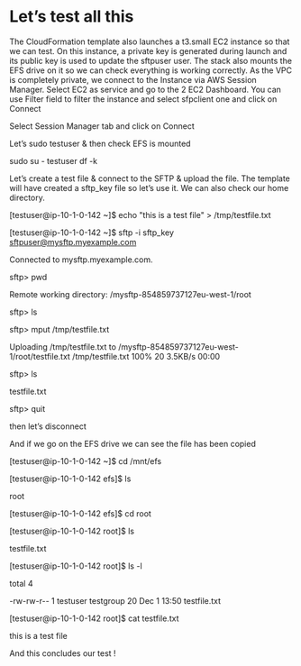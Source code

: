 # Let’s test all this

The CloudFormation template also launches a t3.small EC2 instance so that we can test. On this instance, a private key is generated during launch and its public key is used to update the sftpuser user.
The stack also mounts the EFS drive on it so we can check everything is working correctly.
As the VPC is completely private, we connect to the Instance via AWS Session Manager.
Select EC2 as service and go to the 2 EC2 Dashboard. You can use Filter field to filter the instance and select sfpclient one and click on Connect
<p>
Select Session Manager tab and click on Connect
<p>

Let’s sudo testuser & then check EFS is mounted
<p>
sudo su - testuser
df -k

Let’s create a test file & connect to the SFTP  & upload the file.
The template will have created a sftp_key file so let’s use it.
We can also check our home directory.<p>

[testuser@ip-10-1-0-142 ~]$ echo "this is a test file" > /tmp/testfile.txt <p>
[testuser@ip-10-1-0-142 ~]$ sftp -i sftp_key sftpuser@mysftp.myexample.com<p>
Connected to mysftp.myexample.com.<p>
sftp> pwd<p>
Remote working directory: /mysftp-854859737127eu-west-1/root<p>
sftp> ls<p>
sftp> mput /tmp/testfile.txt<p>
Uploading /tmp/testfile.txt to /mysftp-854859737127eu-west-1/root/testfile.txt
/tmp/testfile.txt                                                                                              100%   20     3.5KB/s   00:00<p>
sftp> ls<p>
testfile.txt<p>
sftp> quit<p>

then let’s disconnect

And  if we go on the EFS drive we can see the file has been copied

[testuser@ip-10-1-0-142 ~]$ cd /mnt/efs<p>
[testuser@ip-10-1-0-142 efs]$ ls<p>
root<p>
[testuser@ip-10-1-0-142 efs]$ cd root<p>
[testuser@ip-10-1-0-142 root]$ ls<p>
testfile.txt<p>
[testuser@ip-10-1-0-142 root]$ ls -l<p>

total 4<p>
-rw-rw-r-- 1 testuser testgroup 20 Dec  1 13:50 testfile.txt<p>
[testuser@ip-10-1-0-142 root]$ cat testfile.txt<p>
this is a test file<p>

And this concludes our test !
